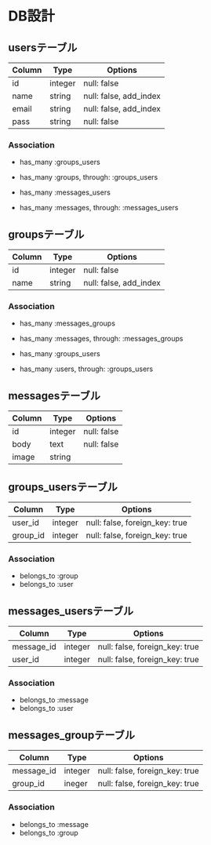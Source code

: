 # DB設計

## usersテーブル

|Column|Type|Options|
|------|----|-------|
|id|integer|null: false|
|name|string|null: false, add_index|
|email|string|null: false, add_index|
|pass|string|null: false|

### Association

- has_many :groups_users
- has_many :groups, through: :groups_users

- has_many :messages_users
- has_many :messages, through: :messages_users

## groupsテーブル

|Column|Type|Options|
|------|----|-------|
|id|integer|null: false|
|name|string|null: false, add_index|

### Association
- has_many :messages_groups
- has_many :messages, through: :messages_groups

- has_many :groups_users
- has_many :users, through: :groups_users

## messagesテーブル

|Column|Type|Options|
|------|----|-------|
|id|integer|null: false|
|body|text|null: false|
|image|string||

## groups_usersテーブル

|Column|Type|Options|
|------|----|-------|
|user_id|integer|null: false, foreign_key: true|
|group_id|integer|null: false, foreign_key: true|

### Association
- belongs_to :group
- belongs_to :user

## messages_usersテーブル

|Column|Type|Options|
|------|----|-------|
|message_id|integer|null: false, foreign_key: true|
|user_id|integer|null: false, foreign_key: true|

### Association
- belongs_to :message
- belongs_to :user

## messages_groupテーブル

|Column|Type|Options|
|------|----|-------|
|message_id|integer|null: false, foreign_key: true|
|group_id|ineger|null: false, foreign_key: true|

### Association
- belongs_to :message
- belongs_to :group
